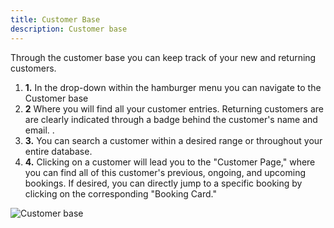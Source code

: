 ```yaml
---
title: Customer Base
description: Customer base
---
```


Through the customer base you can keep track of your new and returning customers.

1. **1.** In the drop-down within the hamburger menu you can navigate to the Customer base
2. **2** Where you will find all your customer entries. Returning customers are  are clearly indicated through a badge behind the customer's name and email. .
3. **3.** You can search a customer within a desired range or throughout your entire database.
4. **4.** Clicking on a customer will lead you to the "Customer Page," where you can find all of this customer's previous, ongoing, and upcoming bookings. If desired, you can directly jump to a specific booking by clicking on the corresponding "Booking Card."

![Customer base](/images/Customer_base.png) 





